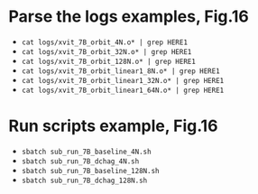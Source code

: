 # Parse the logs examples, Fig.16
* `cat logs/xvit_7B_orbit_4N.o* | grep HERE1`
* `cat logs/xvit_7B_orbit_32N.o* | grep HERE1`
* `cat logs/xvit_7B_orbit_128N.o* | grep HERE1`
* `cat logs/xvit_7B_orbit_linear1_8N.o* | grep HERE1`
* `cat logs/xvit_7B_orbit_linear1_32N.o* | grep HERE1`
* `cat logs/xvit_7B_orbit_linear1_64N.o* | grep HERE1`

# Run scripts example, Fig.16
* `sbatch sub_run_7B_baseline_4N.sh`
* `sbatch sub_run_7B_dchag_4N.sh`
* `sbatch sub_run_7B_baseline_128N.sh`
* `sbatch sub_run_7B_dchag_128N.sh`
